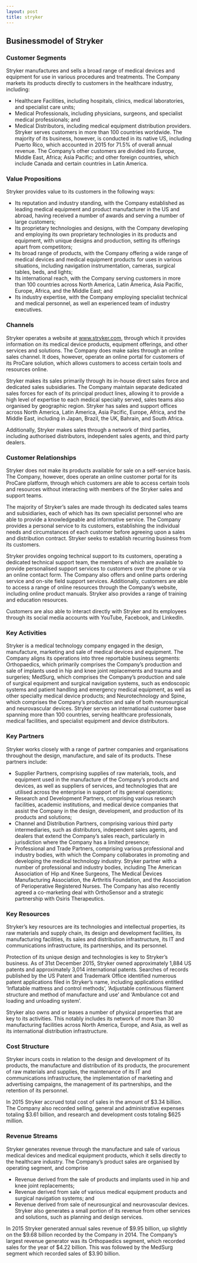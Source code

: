 ```yaml
---
layout: post
title: stryker
---
```


Businessmodel of Stryker
-------------------------

### Customer Segments

Stryker manufactures and sells a broad range of medical devices and equipment for use in various procedures and treatments. The Company markets its products directly to customers in the healthcare industry, including:

 * Healthcare Facilities, including hospitals, clinics, medical laboratories, and specialist care units;
* Medical Professionals, including physicians, surgeons, and specialist medical professionals; and
* Medical Distributors, including medical equipment distribution providers.
 Stryker serves customers in more than 100 countries worldwide. The majority of its business, however, is conducted in its native US, including Puerto Rico, which accounted in 2015 for 71.5% of overall annual revenue. The Company’s other customers are divided into Europe, Middle East, Africa; Asia Pacific; and other foreign countries, which include Canada and certain countries in Latin America.

### Value Propositions

Stryker provides value to its customers in the following ways:

 * Its reputation and industry standing, with the Company established as leading medical equipment and product manufacturer in the US and abroad, having received a number of awards and serving a number of large customers;
* Its proprietary technologies and designs, with the Company developing and employing its own proprietary technologies in its products and equipment, with unique designs and production, setting its offerings apart from competitors;
* Its broad range of products, with the Company offering a wide range of medical devices and medical equipment products for uses in various situations, including navigation instrumentation, cameras, surgical tables, beds, and lights;
* Its international reach, with the Company serving customers in more than 100 countries across North America, Latin America, Asia Pacific, Europe, Africa, and the Middle East; and
* Its industry expertise, with the Company employing specialist technical and medical personnel, as well an experienced team of industry executives.
 ### Channels

Stryker operates a website at www.stryker.com, through which it provides information on its medical device products, equipment offerings, and other services and solutions. The Company does make sales through an online sales channel. It does, however, operate an online portal for customers of its ProCare solution, which allows customers to access certain tools and resources online.

Stryker makes its sales primarily through its in-house direct sales force and dedicated sales subsidiaries. The Company maintain separate dedicated sales forces for each of its principal product lines, allowing it to provide a high level of expertise to each medical specialty served, sales teams also organised by geographic region. Stryker has sales and support offices across North America, Latin America, Asia Pacific, Europe, Africa, and the Middle East, including in Japan, Brazil, the UK, Bahrain, and South Africa.

Additionally, Stryker makes sales through a network of third parties, including authorised distributors, independent sales agents, and third party dealers.

### Customer Relationships

Stryker does not make its products available for sale on a self-service basis. The Company, however, does operate an online customer portal for its ProCare platform, through which customers are able to access certain tools and resources without interacting with members of the Stryker sales and support teams.

The majority of Stryker’s sales are made through its dedicated sales teams and subsidiaries, each of which has its own specialist personnel who are able to provide a knowledgeable and informative service. The Company provides a personal service to its customers, establishing the individual needs and circumstances of each customer before agreeing upon a sales and distribution contract. Stryker seeks to establish recurring business from its customers.

Stryker provides ongoing technical support to its customers, operating a dedicated technical support team, the members of which are available to provide personalised support services to customers over the phone or via an online contact form. The Company also offers and online parts ordering service and on-site field support services. Additionally, customers are able to access a range of online resources through the Company’s website, including online product manuals. Stryker also provides a range of training and education resources.

Customers are also able to interact directly with Stryker and its employees through its social media accounts with YouTube, Facebook, and LinkedIn.

### Key Activities

Stryker is a medical technology company engaged in the design, manufacture, marketing and sale of medical devices and equipment. The Company aligns its operations into three reportable business segments: Orthopaedics, which primarily comprises the Company’s production and sale of implants used in hip and knee joint replacements and trauma and surgeries; MedSurg, which comprises the Company’s production and sale of surgical equipment and surgical navigation systems, such as endoscopic systems and patient handling and emergency medical equipment, as well as other specialty medical device products; and Neurotechnology and Spine, which comprises the Company’s production and sale of both neurosurgical and neurovascular devices. Stryker serves an international customer base spanning more than 100 countries, serving healthcare professionals, medical facilities, and specialist equipment and device distributors.

### Key Partners

Stryker works closely with a range of partner companies and organisations throughout the design, manufacture, and sale of its products. These partners include:

 * Supplier Partners, comprising supplies of raw materials, tools, and equipment used in the manufacture of the Company’s products and devices, as well as suppliers of services, and technologies that are utilised across the enterprise in support of its general operations;
* Research and Development Partners, comprising various research facilities, academic institutions, and medical device companies that assist the Company in the design, development, and production of its products and solutions;
* Channel and Distribution Partners, comprising various third party intermediaries, such as distributors, independent sales agents, and dealers that extend the Company’s sales reach, particularly in jurisdiction where the Company has a limited presence;
* Professional and Trade Partners, comprising various professional and industry bodies, with which the Company collaborates in promoting and developing the medical technology industry.
 Stryker partner with a number of professional and industry bodies, including The American Association of Hip and Knee Surgeons, The Medical Devices Manufacturing Association, the Arthritis Foundation, and the Association of Perioperative Registered Nurses. The Company has also recently agreed a co-marketing deal with OrthoSensor and a strategic partnership with Osiris Therapeutics.

### Key Resources

Stryker’s key resources are its technologies and intellectual properties, its raw materials and supply chain, its design and development facilities, its manufacturing facilities, its sales and distribution infrastructure, its IT and communications infrastructure, its partnerships, and its personnel.

Protection of its unique design and technologies is key to Stryker’s business. As of 31st December 2015, Stryker owned approximately 1,884 US patents and approximately 3,014 international patents. Searches of records published by the US Patent and Trademark Office identified numerous patent applications filed in Stryker’s name, including applications entitled ‘Inflatable mattress and control methods’, ‘Adjustable continuous filament structure and method of manufacture and use’ and ‘Ambulance cot and loading and unloading system’.

Stryker also owns and or leases a number of physical properties that are key to its activities. This notably includes its network of more than 30 manufacturing facilities across North America, Europe, and Asia, as well as its international distribution infrastructure.

### Cost Structure

Stryker incurs costs in relation to the design and development of its products, the manufacture and distribution of its products, the procurement of raw materials and supplies, the maintenance of its IT and communications infrastructure, the implementation of marketing and advertising campaigns, the management of its partnerships, and the retention of its personnel.

In 2015 Stryker accrued total cost of sales in the amount of $3.34 billion. The Company also recorded selling, general and administrative expenses totaling $3.61 billion, and research and development costs totaling $625 million.

### Revenue Streams

Stryker generates revenue through the manufacture and sale of various medical devices and medical equipment products, which it sells directly to the healthcare industry. The Company’s product sales are organised by operating segment, and comprise

 * Revenue derived from the sale of products and implants used in hip and knee joint replacements;
* Revenue derived from sale of various medical equipment products and surgical navigation systems; and
* Revenue derived from sale of neurosurgical and neurovascular devices.
 Stryker also generates a small portion of its revenue from other services and solutions, such as planning and design services.

In 2015 Stryker generated annual sales revenue of $9.95 billion, up slightly on the $9.68 billion recorded by the Company in 2014. The Company’s largest revenue generator was its Orthopaedics segment, which recorded sales for the year of $4.22 billion. This was followed by the MedSurg segment which recorded sales of $3.90 billion.
